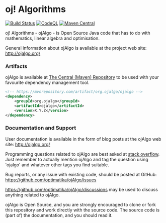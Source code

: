 # oj! Algorithms
[![Build Status](https://github.com/optimatika/ojAlgo/actions/workflows/maven.yml/badge.svg)](https://github.com/optimatika/ojAlgo/actions/workflows/maven.yml)
[![CodeQL](https://github.com/optimatika/ojAlgo/workflows/CodeQL/badge.svg)](https://github.com/optimatika/ojAlgo/actions/workflows/codeql-analysis.yml)
[![Maven Central](https://maven-badges.herokuapp.com/maven-central/org.ojalgo/ojalgo/badge.svg)](https://maven-badges.herokuapp.com/maven-central/org.ojalgo/ojalgo/)

oj! Algorithms - ojAlgo - is Open Source Java code that has to do with mathematics, linear algebra and optimisation.

General information about ojAlgo is available at the project web site: http://ojalgo.org/

### Artifacts

ojAlgo is available at [The Central (Maven) Repository](https://mvnrepository.com/artifact/org.ojalgo/ojalgo) to be used with your favourite dependency management tool.

```xml
<!-- https://mvnrepository.com/artifact/org.ojalgo/ojalgo -->
<dependency>
    <groupId>org.ojalgo</groupId>
    <artifactId>ojalgo</artifactId>
    <version>X.Y.Z</version>
</dependency>
```

### Documentation and Support

User documentation is available in the form of blog posts at the ojAlgo web site: http://ojalgo.org/

Programming questions related to ojAlgo are best asked at [stack overflow](https://stackoverflow.com/search?tab=relevance&q=ojalgo). Just remember to actually mention ojAlgo and tag the question using 'ojalgo' and whatever other tags you find suitable.

Bug reports, or any issue with existing code, should be posted at GitHub: https://github.com/optimatika/ojAlgo/issues

https://github.com/optimatika/ojAlgo/discussions may be used to discuss anything related to ojAlgo.

ojAlgo is Open Source, and you are strongly encouraged to clone or fork this repository and work directly with the source code. The source code is (part of) the documentation, and you should read it.
